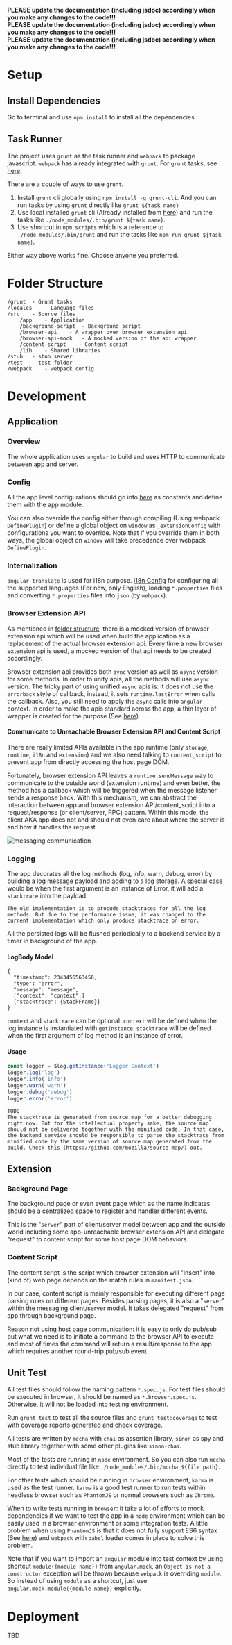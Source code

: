 **PLEASE update the documentation (including jsdoc) accordingly when you make any changes to the code!!!**<br/>
**PLEASE update the documentation (including jsdoc) accordingly when you make any changes to the code!!!**<br/>
**PLEASE update the documentation (including jsdoc) accordingly when you make any changes to the code!!!**<br/>

# Setup

## Install Dependencies

Go to terminal and use `npm install` to install all the dependencies. 

## Task Runner

The project uses `grunt` as the task runner and `webpack` to package javascript. `webpack` has already integrated with `grunt`. For `grunt` tasks, see [here](grunt/README.md).

There are a couple of ways to use `grunt`.
 
1. Install `grunt` cli globally using `npm install -g grunt-cli`. And you can run tasks by using `grunt` directly like `grunt ${task name}`
2. Use local installed `grunt` cli (Already installed from [here](#install-dependencies)) and run the tasks like `./node_modules/.bin/grunt ${task name}`.
3. Use shortcut in `npm scripts` which is a reference to `./node_modules/.bin/grunt` and run the tasks like `npm run grunt ${task name}`. 

Either way above works fine. Choose anyone you preferred. 

# Folder Structure

```
/grunt  - Grunt tasks
/locales    - Language files
/src    - Source files
    /app    - Application
    /background-script  - Background script
    /browser-api    - A wrapper over browser extension api
    /browser-api-mock   - A mocked version of the api wrapper
    /content-script    - Content script
    /lib    - Shared libraries
/stub   - stub server
/test   - test folder
/webpack    - webpack config
```

# Development

## Application

### Overview

The whole application uses `angular` to build and uses HTTP to communicate between app and server.
 
### Config

All the app level configurations should go into [here](src/app/core/constant) as constants and define them with the app module.

You can also override the config either through compiling (Using webpack `DefinePlugin`) or define a global object on `window` as `_extensionConfig` with configurations you want to override. Note that if you override them in both ways, the global object on `window` will take precedence over webpack `DefinePlugin`.

### Internalization

`angular-translate` is used for i18n purpose. [I18n Config](src/app/core/config/i18n.js) for configuring all the supported languages (For now, only English), loading `*.properties` files and converting `*.properties` files into `json` (by `webpack`). 

### Browser Extension API

As mentioned in [folder structure](#folder-structure), there is a mocked version of browser extension api which will be used when build the application as a replacement of the actual browser extension api. Every time a new browser extension api is used, a mocked version of that api needs to be created accordingly.
 
Browser extension api provides both `sync` version as well as `async` version for some methods. In order to unify apis, all the methods will use `async` version. The tricky part of using unified `async` apis is: it does not use the `errorback` style of callback, instead, it sets `runtime.lastError` when calls the callback. Also, you still need to apply the `async` calls into `angular` context. In order to make the apis standard across the app, a thin layer of wrapper is created for the purpose (See [here](src/app/browser)).

#### Communicate to Unreachable Browser Extension API and Content Script

There are really limited APIs available in the app runtime (only `storage`, `runtime`, `i18n` and `extension`) and we also need talking to `content_script` to prevent app from directly accessing the host page DOM. 

Fortunately, browser extension API leaves a `runtime.sendMessage` way to communicate to the outside world (extension runtime) and even better, the method has a callback which will be triggered when the message listener sends a response back. With this mechanism, we can abstract the interaction between app and browser extension API/content_script into a request/response (or client/server, RPC) pattern. Within this mode, the client AKA app does not and should not even care about where the server is and how it handles the request. 

![messaging communication](doc/images/messaging-communication.jpg)

### Logging

The app decorates all the log methods (log, info, warn, debug, error) by building a log message payload and adding to a log storage. A special case would be when the first argument is an instance of Error, it will add a `stacktrace` into the payload. 

```
The old implementation is to procude stacktraces for all the log methods. But due to the performance issue, it was changed to the current implementation which only produce stacktrace on error.
```

All the persisted logs will be flushed periodically to a backend service by a timer in background of the app. 

#### LogBody Model

```
{
  "timestamp": 2343456563456,
  "type": "error",
  "message": "message",
  ["context": "context",]
  ["stacktrace": {StackFrame}]
}
```

`context` and `stacktrace` can be optional. `context` will be defined when the log instance is instantiated with `getInstance`. `stacktrace` will be defined when the first argument of log method is an instance of error.

#### Usage

```javascript
const logger = $log.getInstance('Logger Context')
logger.log('log')
logger.info('info')
logger.warn('warn')
logger.debug('debug')
logger.error('error')
```

````
TODO
The stacktrace is generated from source map for a better debugging right now. But for the intellectual property sake, the source map should not be delivered together with the minified code. In that case, the backend service should be responsible to parse the stacktrace from minified code by the same version of source map generated from the build. Check this (https://github.com/mozilla/source-map/) out.
````

## Extension

### Background Page

The background page or even event page which as the name indicates should be a centralized space to register and handler different events. 

This is the "`server`" part of client/server model between app and the outside world including some app-unreachable browser extension API and delegate "request" to content script for some host page DOM behaviors.

### Content Script

The content script is the script which browser extension will "insert" into (kind of) web page depends on the match rules in `manifest.json`. 

In our case, content script is mainly responsible for executing different page parsing rules on different pages. Besides parsing pages, it is also a "`server`" within the messaging client/server model. It takes delegated "request" from app through background page.

Reason not using [host page communication](https://developer.chrome.com/extensions/content_scripts#host-page-communication): it is easy to only do pub/sub but what we need is to initiate a command to the browser API to execute and most of times the command will return a result/response to the app which requires another round-trip pub/sub event. 

## Unit Test

All test files should follow the naming pattern `*.spec.js`. For test files should be executed in browser, it should be named as `*.browser.spec.js`. Otherwise, it will not be loaded into testing environment.

Run `grunt test` to test all the source files and `grunt test:coverage` to test with coverage reports generated and check coverage. 

All tests are written by `mocha` with `chai` as assertion library, `sinon` as spy and stub library together with some other plugins like `sinon-chai`. 

Most of the tests are running in `node` environment. So you can also run `mocha` directly to test individual file like `./node_modules/.bin/mocha ${file path}`. 

For other tests which should be running in `browser` environment, `karma` is used as the test runner. `karma` is a good test runner to run tests within headless browser such as `PhantomJS` or normal browsers such as `Chrome`. 

When to write tests running in `browser`: it take a lot of efforts to mock dependencies if we want to test the app in a `node` environment which can be easily used in a browser environment or some integration tests. A little problem when using `PhantomJS` is that it does not fully support ES6 syntax (See [here](https://github.com/ariya/phantomjs/issues/14506#issuecomment-251611067)) and `webpack` with `babel` loader comes in place to solve this problem.

Note that if you want to import an `angular` module into test context by using shortcut `module({module name})` from `angular.mock`, an `Object is not a constructor` exception will be thrown because `webpack` is overriding `module`. So instead of using `module` as a shortcut, just use `angular.mock.module({module name})` explicitly.
 
# Deployment
TBD
